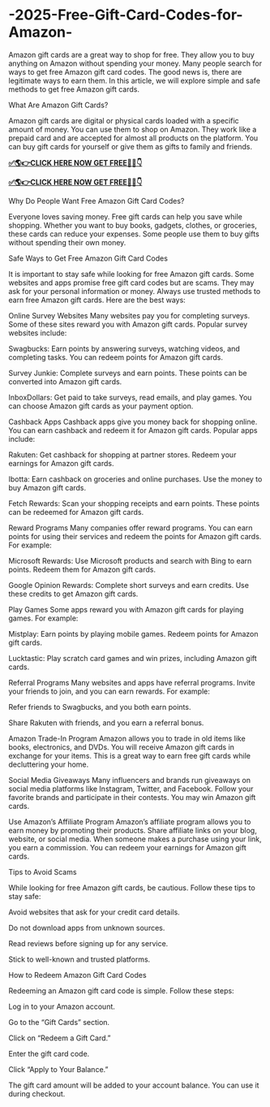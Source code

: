 # -2025-Free-Gift-Card-Codes-for-Amazon-

Amazon gift cards are a great way to shop for free. They allow you to buy anything on Amazon without spending your money. Many people search for ways to get free Amazon gift card codes. The good news is, there are legitimate ways to earn them. In this article, we will explore simple and safe methods to get free Amazon gift cards.

What Are Amazon Gift Cards?

Amazon gift cards are digital or physical cards loaded with a specific amount of money. You can use them to shop on Amazon. They work like a prepaid card and are accepted for almost all products on the platform. You can buy gift cards for yourself or give them as gifts to family and friends.

**[✅🌎👉CLICK HERE NOW GET FREE📌✅👇](kaiden.dealscampusa.com/amazongiftcard)**

**[✅🌎👉CLICK HERE NOW GET FREE📌✅👇](kaiden.dealscampusa.com/amazongiftcard)**

Why Do People Want Free Amazon Gift Card Codes?

Everyone loves saving money. Free gift cards can help you save while shopping. Whether you want to buy books, gadgets, clothes, or groceries, these cards can reduce your expenses. Some people use them to buy gifts without spending their own money.

Safe Ways to Get Free Amazon Gift Card Codes

It is important to stay safe while looking for free Amazon gift cards. Some websites and apps promise free gift card codes but are scams. They may ask for your personal information or money. Always use trusted methods to earn free Amazon gift cards. Here are the best ways:

Online Survey Websites Many websites pay you for completing surveys. Some of these sites reward you with Amazon gift cards. Popular survey websites include:

Swagbucks: Earn points by answering surveys, watching videos, and completing tasks. You can redeem points for Amazon gift cards.

Survey Junkie: Complete surveys and earn points. These points can be converted into Amazon gift cards.

InboxDollars: Get paid to take surveys, read emails, and play games. You can choose Amazon gift cards as your payment option.

Cashback Apps Cashback apps give you money back for shopping online. You can earn cashback and redeem it for Amazon gift cards. Popular apps include:

Rakuten: Get cashback for shopping at partner stores. Redeem your earnings for Amazon gift cards.

Ibotta: Earn cashback on groceries and online purchases. Use the money to buy Amazon gift cards.

Fetch Rewards: Scan your shopping receipts and earn points. These points can be redeemed for Amazon gift cards.

Reward Programs Many companies offer reward programs. You can earn points for using their services and redeem the points for Amazon gift cards. For example:

Microsoft Rewards: Use Microsoft products and search with Bing to earn points. Redeem them for Amazon gift cards.

Google Opinion Rewards: Complete short surveys and earn credits. Use these credits to get Amazon gift cards.

Play Games Some apps reward you with Amazon gift cards for playing games. For example:

Mistplay: Earn points by playing mobile games. Redeem points for Amazon gift cards.

Lucktastic: Play scratch card games and win prizes, including Amazon gift cards.

Referral Programs Many websites and apps have referral programs. Invite your friends to join, and you can earn rewards. For example:

Refer friends to Swagbucks, and you both earn points.

Share Rakuten with friends, and you earn a referral bonus.

Amazon Trade-In Program Amazon allows you to trade in old items like books, electronics, and DVDs. You will receive Amazon gift cards in exchange for your items. This is a great way to earn free gift cards while decluttering your home.

Social Media Giveaways Many influencers and brands run giveaways on social media platforms like Instagram, Twitter, and Facebook. Follow your favorite brands and participate in their contests. You may win Amazon gift cards.

Use Amazon’s Affiliate Program Amazon’s affiliate program allows you to earn money by promoting their products. Share affiliate links on your blog, website, or social media. When someone makes a purchase using your link, you earn a commission. You can redeem your earnings for Amazon gift cards.

Tips to Avoid Scams

While looking for free Amazon gift cards, be cautious. Follow these tips to stay safe:

Avoid websites that ask for your credit card details.

Do not download apps from unknown sources.

Read reviews before signing up for any service.

Stick to well-known and trusted platforms.

How to Redeem Amazon Gift Card Codes

Redeeming an Amazon gift card code is simple. Follow these steps:

Log in to your Amazon account.

Go to the “Gift Cards” section.

Click on “Redeem a Gift Card.”

Enter the gift card code.

Click “Apply to Your Balance.”

The gift card amount will be added to your account balance. You can use it during checkout.
